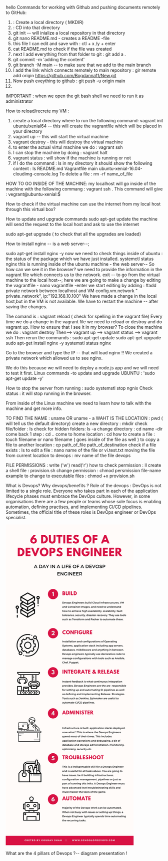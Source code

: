 hello
Commands for working with Github and pushing documents remotely to GitHub:

1) : Create a local directory ( MKDIR)
2) : CD into that directory
3) git init -- will inialize a local repository in that directory
4) git nano README.md - creates a README -file
5) this file I can edit and save with : ctl + x /y  + enter
6) cat README.md to check if the file was created
7) next I add everything from that folder to git : git add a .
8) git commit -m 'adding the content'
9) git branch -M main -- to make sure that we add to the main branch
10) I add the link which connects remotely to main repository : gir remote add origin https://github.com/Bogdanna11/New.git
11) Now push eveything to github : git push -u origin main 
12) 
IMPORTANT : when we open the git bash shell we need to run it as administrator

How to reload/recrete my VM :

1) create a local directory where to run the following command: vagrant init ubuntu/xenial64 -- this will create the vagrantfile which will be placed in your directory
2) vagrant up -- this will start the virtual machine
3) vagrant destroy - this will destroy the virtual machine
4) to enter the actual virtul machine we do : vagrant ssh
5) I can stop the machine by doing : vagrant halt
6) vagrant status : will show if the machine is running or not
7) if I do the command : ls in my directory it should show the following content : 
 ls
README.md  Vagrantfile  main  ubuntu-xenial-16.04-cloudimg-console.log
To delete a file : rm -rf name_of_file

HOW TO GO INSIDE OF THE MACHINE: my localhost will go inside of the machine with the following commang : vagrant ssh .
This command will give : vegrant@ubuntu-xenial:$

How to check if the virtual machine can use the internet from my local host through this virtual box?

How to update and upgrade commands
sudo apt-get update 
the machine will send the request to the local host and ask to use the internet

sudo apt-get upgrade ( to check that all the upgrades are loaded) 


How to install nginx -- is a web server--;

sudo apt-get install nginx -y 
now we need to check things inside of ubuntu : the status of the package which we have just installed.
systemctl status nginx
this is running inside of the ubuntu machine - the web server--
So how can we see it in the browser? we need to provide the information in the vagrant file which connects us to the network.
exit -- to go from the virtual machine to the local host--;
here we are going to make a change by editing the vagrantfile -
nano vagrantfile -enter 
we start editing  by adding : 
#add private network between localhost and VM
    config.vm.network " private_network", ip:"192.168.10.100"
We have made a change in the local host,but in the VM is not available.
We have to restart the machine -- after saving the changes.

The comand is : vagrant reload ( check for spelling in the vagrant file)
Every time we do a change in the vagrant file we need to reload or destroy and do vagrant up.
How to ensure that I see it in my browser?
To close the machine we do : vagrant destroy
Then--> vagrant up --> vagrant status --> vagrant ssh
Then rerun the commands : 
sudo apt-get update
sudo apt-get upgrade
sudo apt-get install nginx -y 
systemstl status nginx

Go to the browser and type the IP -- that will load nginx !!
We created a private network which allowed us to see nginx.

We do this because we will need to deploy a node.js app and we will need to test it first.
Linux commands
-to update and upgrade UBUNTU : 'sudo apt-get update -y'

How to stop the server from running : sudo systemstl stop ngnix 
Check status : it will stop running in the browser.


From inside of the Linux machine we need to learn how to talk with the machine and get more info.

TO FIND THE NAME : uname  OR uname - a
WAHT IS THE LOCATION : pwd ( will tell us the default directory) 
 create a new directory : mkdir 
 check file/folder : ls 
 check for hidden folders: ls -a
 change directory : cd name -dir
 come back 1 step : cd ..
 come to home location : cd
 how to create a file : touch filename or nano filename ( goes inside of the file as well ) 
 to copy a file to another location : cp path_of_file  path_of_destination
 check if a file exists : ls
 to edit a file : nano name of the file
or  vi.test.txt
 moving the file from current location to devops : mv name of the file devops
 
 FILE PERMISSIONS : write ('w') read('r') 
 how to check permission : ll
 create a shell file : provision.sh
 change permission : chmod persmission file-name
 example to change to executable files : chmod +x provision.sh
 


What is Devops?
Why devops/benefits ?
Role of the devops :
DevOps is not limited to a single role. Everyone who takes part in each of the application lifecycle phases must embrace the DevOps culture. However, in some organisations there are a few people or teams whose sole focus is enabling automation, defining practises, and implementing CI/CD pipelines. Sometimes, the official title of these roles is DevOps engineer or DevOps specialist.

<img src = "devops2.png">



What are the 4 pillars of Devops ?-- diagram presentation !
